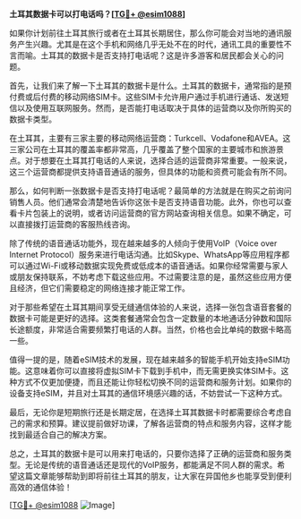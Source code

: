 **土耳其数据卡可以打电话吗？[[TG💪+ @esim1088](https://t.me/s/esim1088)]**

如果你计划前往土耳其旅行或者在土耳其长期居住，那么你可能会对当地的通讯服务产生兴趣。尤其是在这个手机和网络几乎无处不在的时代，通讯工具的重要性不言而喻。土耳其的数据卡是否支持打电话呢？这是许多游客和居民都会关心的问题。

首先，让我们来了解一下土耳其的数据卡是什么。土耳其的数据卡，通常指的是预付费或后付费的移动网络SIM卡。这些SIM卡允许用户通过手机进行通话、发送短信以及使用互联网服务。然而，是否能打电话取决于具体的运营商以及你所购买的数据卡类型。

在土耳其，主要有三家主要的移动网络运营商：Turkcell、Vodafone和AVEA。这三家公司在土耳其的覆盖率都非常高，几乎覆盖了整个国家的主要城市和旅游景点。对于想要在土耳其打电话的人来说，选择合适的运营商非常重要。一般来说，这三个运营商都提供支持语音通话的服务，但具体的功能和资费可能会有所不同。

那么，如何判断一张数据卡是否支持打电话呢？最简单的方法就是在购买之前询问销售人员。他们通常会清楚地告诉你这张卡是否支持语音功能。此外，你也可以查看卡片包装上的说明，或者访问运营商的官方网站查询相关信息。如果不确定，可以直接拨打运营商的客服热线咨询。

除了传统的语音通话功能外，现在越来越多的人倾向于使用VoIP（Voice over Internet Protocol）服务来进行电话沟通。比如Skype、WhatsApp等应用程序都可以通过Wi-Fi或移动数据实现免费或低成本的语音通话。如果你经常需要与家人或朋友保持联系，不妨考虑下载这些应用。不过需要注意的是，虽然这些应用方便且经济，但它们需要稳定的网络连接才能正常工作。

对于那些希望在土耳其期间享受无缝通信体验的人来说，选择一张包含语音套餐的数据卡可能是更好的选择。这类套餐通常会包含一定数量的本地通话分钟数和国际长途额度，非常适合需要频繁打电话的人群。当然，价格也会比单纯的数据卡略高一些。

值得一提的是，随着eSIM技术的发展，现在越来越多的智能手机开始支持eSIM功能。这意味着你可以直接将虚拟SIM卡下载到手机中，而无需更换实体SIM卡。这种方式不仅更加便捷，而且还能让你轻松切换不同的运营商和服务计划。如果你的设备支持eSIM，并且对土耳其的通信环境感兴趣的话，不妨尝试一下这种方式。

最后，无论你是短期旅行还是长期定居，在选择土耳其数据卡时都需要综合考虑自己的需求和预算。建议提前做好功课，了解各运营商的特点和服务内容，这样才能找到最适合自己的解决方案。

总之，土耳其的数据卡是可以用来打电话的，只要你选择了正确的运营商和服务类型。无论是传统的语音通话还是现代的VoIP服务，都能满足不同人群的需求。希望这篇文章能够帮助到即将前往土耳其的朋友，让大家在异国他乡也能享受到便利高效的通信体验！

[[TG💪+ @esim1088](https://t.me/s/esim1088) ![Image](https://i.postimg.cc/4NQfJmqS/Snipaste-2025-05-13-00-14-12.png)]